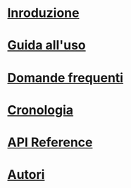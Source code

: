 # [Inroduzione](index.md)
# [Guida all'uso](tutorial.md)
# [Domande frequenti](faq.md)
# [Cronologia](changelog.md)
# [API Reference](../../obj/api/FatturaElettronica/)
# [Autori](authors.md)